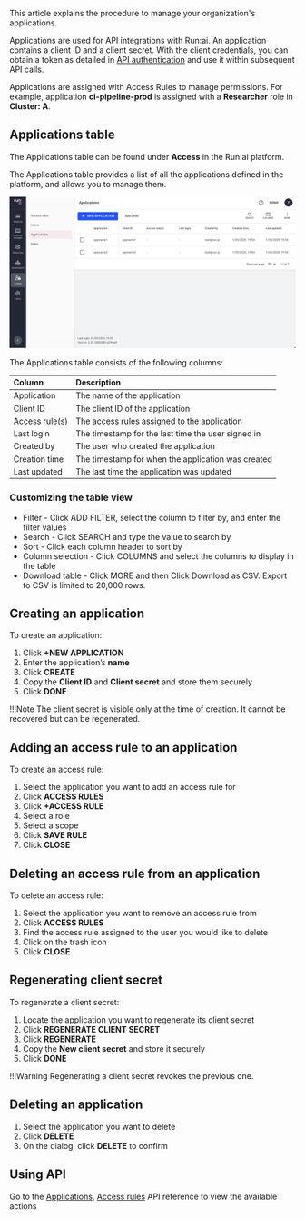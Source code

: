 This article explains the procedure to manage your organization's applications.

Applications are used for API integrations with Run:ai. An application contains a client ID and a client secret. With the client credentials, you can obtain a token as detailed in [API authentication](../../developer/rest-auth.md) and use it within subsequent API calls.

Applications are assigned with Access Rules to manage permissions.
For example, application **ci-pipeline-prod** is assigned with a **Researcher** role in **Cluster: A**. 

## Applications table

The Applications table can be found under **Access** in the Run:ai platform.

The Applications table provides a list of all the applications defined in the platform, and allows you to manage them.

![](img/appstable.png)


The Applications table consists of the following columns:

| Column | Description |
| :---- | :---- |
| Application | The name of the application |
| Client ID | The client ID of the application | 
| Access rule(s) | The access rules assigned to the application |
| Last login | The timestamp for the last time the user signed in |
| Created by | The user who created the application |
| Creation time | The timestamp for when the application was created |
| Last updated | The last time the application was updated |


### Customizing the table view

* Filter \- Click ADD FILTER, select the column to filter by, and enter the filter values  
* Search \- Click SEARCH and type the value to search by  
* Sort \- Click each column header to sort by  
* Column selection \- Click COLUMNS and select the columns to display in the table  
* Download table \- Click MORE and then Click Download as CSV. Export to CSV is limited to 20,000 rows. 

## Creating an application

To create an application:

1. Click **\+NEW APPLICATION**  
2. Enter the application’s **name**  
3. Click **CREATE**  
4. Copy the **Client ID** and **Client secret** and store them securely
5. Click **DONE**

!!!Note
    The client secret is visible only at the time of creation. It cannot be recovered but can be regenerated.

## Adding an access rule to an application

To create an access rule:

1. Select the application you want to add an access rule for  
2. Click **ACCESS RULES**  
3. Click **\+ACCESS RULE**  
4. Select a role  
5. Select a scope  
6. Click **SAVE RULE**  
7. Click **CLOSE**

## Deleting an access rule from an application

To delete an access rule:

1. Select the application you want to remove an access rule from  
1. Click **ACCESS RULES**  
1. Find the access rule assigned to the user you would like to delete  
1. Click on the trash icon  
1. Click **CLOSE**

## Regenerating client secret

To regenerate a client secret:

1. Locate the application you want to regenerate its client secret 
2. Click **REGENERATE CLIENT SECRET**  
3. Click **REGENERATE**  
4. Copy the **New client secret** and store it securely
5. Click **DONE**

!!!Warning
    Regenerating a client secret revokes the previous one.


## Deleting an application

1. Select the application you want to delete  
1. Click **DELETE**  
1. On the dialog, click **DELETE** to confirm

## Using API

Go to the [Applications](https://app.run.ai/api/docs#tag/Applications), [Access rules](https://app.run.ai/api/docs#tag/Access-rules) API reference to view the available actions

